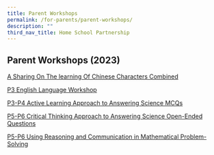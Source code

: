 ```yaml
---
title: Parent Workshops
permalink: /for-parents/parent-workshops/
description: ""
third_nav_title: Home School Partnership
---
```

## Parent Workshops (2023)
[A Sharing On The learning Of Chinese Characters Combined](/files/For%20Parents%20(2023)/A%20sharing%20on%20the%20learning%20of%20Chinese%20characters%20Combined.pdf)

[P3 English Language Workshop](/files/For%20Parents%20(2023)/2023%20P3%20EL%20Parent%20Workshop_3%20March%202023.pdf)

[P3-P4 Active Learning Approach to Answering Science MCQs](/files/For%20Parents%20(2023)/sci_2023_p3-p4_parents%20workshop_active%20learning_31%20mar_final%20(1).pdf)

[P5-P6 Critical Thinking Approach to Answering Science Open-Ended Questions](/files/For%20Parents%20(2023)/P5-P6_Parents%20Workshop_Critical%20Thinking%20(Science)_24%20Mar.pdf)

[P5-P6 Using Reasoning and Communication in Mathematical Problem-Solving](/files/For%20Parents%20(2023)/Reasoning%20and%20Communication%20Parents%20Workshop%202023%20Website.pdf)